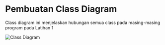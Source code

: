 # Pembuatan Class Diagram
Class diagram ini menjelaskan hubungan semua class pada masing-masing program pada Latihan 1

![Class Diagram](https://github.com/dummytarget/praxis-academy/blob/master/img/m-1/h-4/01.png)
